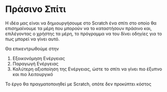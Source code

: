 # Πράσινο Σπίτι

Η ιδέα μας είναι να δημιουργήσουμε στο Scratch ένα σπίτι στο οποίο θα επισημαίνουμε τα μέρη που μπορούν να το καταστήσουν πράσινο και, επιλέγοντας ο χρήστης τα μέρη, το πρόγραμμα να του δίνει οδηγίες για το πως μπορεί να γίνει αυτό.

Θα επικεντρωθούμε στην

1. Εξοικονόμηση Ενέργειας
2. Παραγωγή Ενέργειας
3. Καλύτερη αξιοποίηση της Ενέργειας, ώστε το σπίτι να γίνει πιο έξυπνο και πιο λειτουργικό

Το έργο θα πραγματοποιηθεί με Scratch, οπότε δεν προκύπτει κόστος
